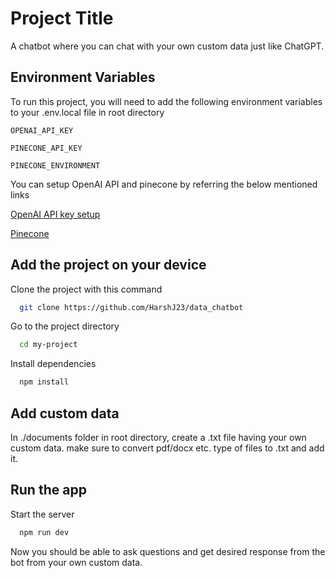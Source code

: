 
# Project Title
A chatbot where you can chat with your own custom data just like ChatGPT.


## Environment Variables

To run this project, you will need to add the following environment variables to your .env.local file in root directory

`OPENAI_API_KEY`

`PINECONE_API_KEY`

`PINECONE_ENVIRONMENT`



You can setup OpenAI API and pinecone by referring the below mentioned links

[OpenAI API key setup](https://platform.openai.com/docs/api-reference)

[Pinecone](https://app.pinecone.io/)


## Add the project on your device

Clone the project with this command

```bash
  git clone https://github.com/HarshJ23/data_chatbot
```

Go to the project directory

```bash
  cd my-project
```

Install dependencies

```bash
  npm install
```




## Add custom data
In ./documents folder in root directory, create a .txt file having your own custom data. make sure to convert pdf/docx etc. type of files to .txt and add it.
## Run the app
Start the server

```bash
  npm run dev
```
Now you should be able to ask questions and get desired response from the bot from your own custom data.
